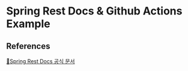 # Spring Rest Docs & Github Actions Example

## References
[🔗Spring Rest Docs 공식 문서](https://docs.spring.io/spring-restdocs/docs/current/reference/htmlsingle/)
